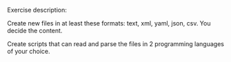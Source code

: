 Exercise description:

Create new files in at least these formats: text, xml, yaml, json, csv.
You decide the content.

Create scripts that can read and parse the files in 2 programming languages of your choice.